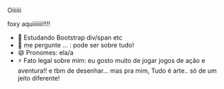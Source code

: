 Oiiiiii 

foxy aquiiiiiii!!!!

- 🌱 Estudando Bootstrap div/span etc
- 💬 me pergunte ... : pode ser sobre tudo!
- 😄 Pronomes: ela/a
- ⚡ Fato legal sobre mim: eu gosto muito de jogar jogos de ação e aventura!! e tbm de desenhar... mas pra mim, Tudo é arte.. só de um jeito diferente!
